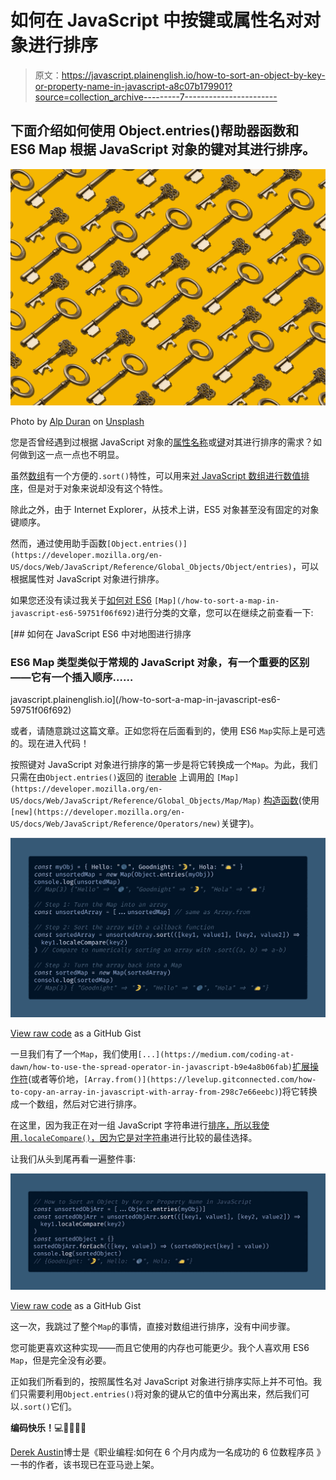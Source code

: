 # 如何在 JavaScript 中按键或属性名对对象进行排序

> 原文：<https://javascript.plainenglish.io/how-to-sort-an-object-by-key-or-property-name-in-javascript-a8c07b179901?source=collection_archive---------7----------------------->

## 下面介绍如何使用 Object.entries()帮助器函数和 ES6 Map 根据 JavaScript 对象的键对其进行排序。

![](img/76125437b2bc5c9a621d32a00f81332a.png)

Photo by [Alp Duran](https://unsplash.com/@alpduran?utm_source=medium&utm_medium=referral) on [Unsplash](https://unsplash.com?utm_source=medium&utm_medium=referral)

您是否曾经遇到过根据 JavaScript 对象的[属性名称](https://developer.mozilla.org/en-US/docs/Web/JavaScript/Guide/Working_with_Objects#objects_and_properties)或[键](https://developer.mozilla.org/en-US/docs/Web/JavaScript/Reference/Global_Objects/Object/keys)对其进行排序的需求？如何做到这一点一点也不明显。

虽然[数组](/how-to-check-for-an-array-in-javascript-6ad20f7a0e21)有一个方便的`.sort()`特性，可以用来[对 JavaScript 数组进行数值排序](https://medium.com/coding-at-dawn/how-to-sort-an-array-numerically-in-javascript-2b22710e3958)，但是对于对象来说却没有这个特性。

除此之外，由于 Internet Explorer，从技术上讲，ES5 对象甚至没有固定的对象键顺序。

然而，通过使用助手函数`[Object.entries()](https://developer.mozilla.org/en-US/docs/Web/JavaScript/Reference/Global_Objects/Object/entries)`，可以根据属性对 JavaScript 对象进行排序。

如果您还没有读过我关于[如何对 ES6](/how-to-sort-a-map-in-javascript-es6-59751f06f692) `[Map](/how-to-sort-a-map-in-javascript-es6-59751f06f692)`进行分类的文章，您可以在继续之前查看一下:

[](/how-to-sort-a-map-in-javascript-es6-59751f06f692) [## 如何在 JavaScript ES6 中对地图进行排序

### ES6 Map 类型类似于常规的 JavaScript 对象，有一个重要的区别——它有一个插入顺序……

javascript.plainenglish.io](/how-to-sort-a-map-in-javascript-es6-59751f06f692) 

或者，请随意跳过这篇文章。正如您将在后面看到的，使用 ES6 `Map`实际上是可选的。现在进入代码！

按照键对 JavaScript 对象进行排序的第一步是将它转换成一个`Map`。为此，我们只需在由`Object.entries()`返回的 [iterable](https://developer.mozilla.org/en-US/docs/Web/JavaScript/Reference/Iteration_protocols) 上调用[的](https://developer.mozilla.org/en-US/docs/Web/JavaScript/Reference/Global_Objects/Map/Map) `[Map](https://developer.mozilla.org/en-US/docs/Web/JavaScript/Reference/Global_Objects/Map/Map)` [构造函数](https://developer.mozilla.org/en-US/docs/Web/JavaScript/Reference/Global_Objects/Map/Map)(使用`[new](https://developer.mozilla.org/en-US/docs/Web/JavaScript/Reference/Operators/new)`关键字)。

![](img/8fefa18714f1bf30f589a039cb515dde.png)

[View raw code](https://gist.github.com/DoctorDerek/06f06c2195cb86fd8dd9574d58e85e38) as a GitHub Gist

一旦我们有了一个`Map`，我们使用`[...](https://medium.com/coding-at-dawn/how-to-use-the-spread-operator-in-javascript-b9e4a8b06fab)`[扩展操作符](https://medium.com/coding-at-dawn/how-to-use-the-spread-operator-in-javascript-b9e4a8b06fab)(或者等价地，`[Array.from()](https://levelup.gitconnected.com/how-to-copy-an-array-in-javascript-with-array-from-298c7e66eebc)`)将它转换成一个数组，然后对它进行排序。

在这里，因为我正在对一组 JavaScript 字符串进行[排序，所以我使用`.localeCompare()`，因为它是对](https://doctorderek.medium.com/how-to-sort-an-array-of-strings-in-javascript-5d59b1ac64be)[字符串](/how-to-check-for-a-string-in-javascript-a16b196915ff)进行比较的最佳选择。

让我们从头到尾再看一遍整件事:

![](img/0a3d3c943b45ddd31e4e886b7caffb1f.png)

[View raw code](https://gist.github.com/DoctorDerek/06f06c2195cb86fd8dd9574d58e85e38) as a GitHub Gist

这一次，我跳过了整个`Map`的事情，直接对数组进行排序，没有中间步骤。

您可能更喜欢这种实现——而且它使用的内存也可能更少。我个人喜欢用 ES6 `Map`，但是完全没有必要。

正如我们所看到的，按照属性名对 JavaScript 对象进行排序实际上并不可怕。我们只需要利用`Object.entries()`将对象的键从它的值中分离出来，然后我们可以`.sort()`它们。

**编码快乐！**💻🎃👻👼👑

[Derek Austin](https://www.linkedin.com/in/derek-austin/)博士是《职业编程:如何在 6 个月内成为一名成功的 6 位数程序员 》一书的作者，该书现已在亚马逊上架。
